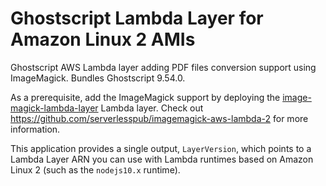 # Ghostscript Lambda Layer for Amazon Linux 2 AMIs

Ghostscript AWS Lambda layer adding PDF files conversion support using ImageMagick.
Bundles Ghostscript 9.54.0.

As a prerequisite, add the ImageMagick support by deploying the
[image-magick-lambda-layer](https://serverlessrepo.aws.amazon.com/applications/arn:aws:serverlessrepo:us-east-1:145266761615:applications~image-magick-lambda-layer)
Lambda layer. Check out https://github.com/serverlesspub/imagemagick-aws-lambda-2
for more information.

This application provides a single output, `LayerVersion`, which points to a
Lambda Layer ARN you can use with Lambda runtimes based on Amazon Linux 2 (such
as the `nodejs10.x` runtime).
